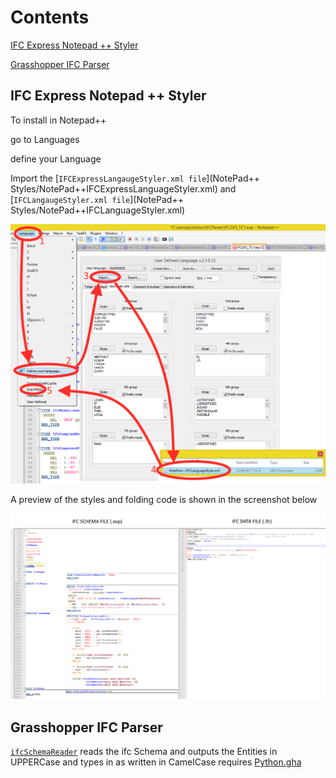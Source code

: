 # Contents
[IFC Express Notepad ++ Styler](https://github.com/JulesBuh/ifcParser#ifc-express-notepad--styler)

[Grasshopper IFC Parser](https://github.com/JulesBuh/ifcParser#grasshopper-ifc-parser)


## IFC Express Notepad ++ Styler

To install in Notepad++

go to Languages

define your Language
	
Import the [`IFCExpressLangaugeStyler.xml file`](NotePad++ Styles/NotePad++IFCExpressLanguageStyler.xml) and [`IFCLangaugeStyler.xml file`](NotePad++ Styles/NotePad++IFCLanguageStyler.xml)

![Screenshot](img/install.png) 
	
A preview of the styles and folding code is shown in the screenshot below
	
![Screenshot](img/stylePreview.png) 

## Grasshopper IFC Parser
 [`ifcSchemaReader`](Grasshopper_Components/ifcSchemaReader.ghuser) reads the ifc Schema and outputs the Entities in UPPERCase and types in as written in CamelCase
 requires [Python.gha](https://github.com/mcneel/ghpython)
 
 